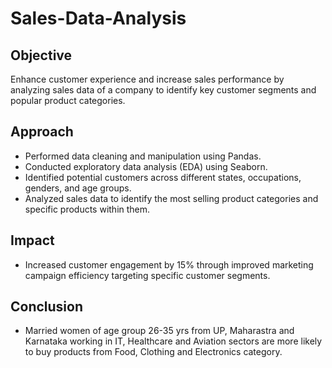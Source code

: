 # Sales-Data-Analysis

## Objective
Enhance customer experience and increase sales performance by analyzing sales data of a company to identify key customer segments and popular product categories.

## Approach
- Performed data cleaning and manipulation using Pandas.
- Conducted exploratory data analysis (EDA) using Seaborn.
- Identified potential customers across different states, occupations, genders, and age groups.
- Analyzed sales data to identify the most selling product categories and specific products within them.
## Impact
- Increased customer engagement by 15% through improved marketing campaign efficiency targeting specific customer segments.
## Conclusion
- Married women of age group 26-35 yrs from UP, Maharastra and Karnataka working in IT, Healthcare and Aviation sectors are more likely to buy products from Food, Clothing and Electronics category.
